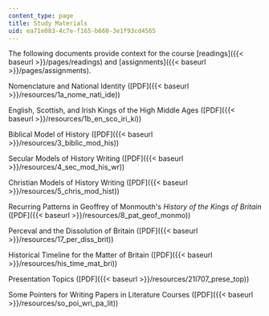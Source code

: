 ```yaml
---
content_type: page
title: Study Materials
uid: ea71e083-4c7e-f165-b660-3e1f93cd4565
---
```


The following documents provide context for the course [readings]({{< baseurl >}}/pages/readings) and [assignments]({{< baseurl >}}/pages/assignments).

Nomenclature and National Identity ([PDF]({{< baseurl >}}/resources/1a_nome_nati_ide))

English, Scottish, and Irish Kings of the High Middle Ages ([PDF]({{< baseurl >}}/resources/1b_en_sco_iri_ki))

Biblical Model of History ([PDF]({{< baseurl >}}/resources/3_biblic_mod_his))

Secular Models of History Writing ([PDF]({{< baseurl >}}/resources/4_sec_mod_his_wr))

Christian Models of History Writing ([PDF]({{< baseurl >}}/resources/5_chris_mod_hist))

Recurring Patterns in Geoffrey of Monmouth's _History of the Kings of Britain_ ([PDF]({{< baseurl >}}/resources/8_pat_geof_monmo))

Perceval and the Dissolution of Britain ([PDF]({{< baseurl >}}/resources/17_per_diss_brit))

Historical Timeline for the Matter of Britain ([PDF]({{< baseurl >}}/resources/his_time_mat_bri))

Presentation Topics ([PDF]({{< baseurl >}}/resources/21l707_prese_top))

Some Pointers for Writing Papers in Literature Courses ([PDF]({{< baseurl >}}/resources/so_poi_wri_pa_lit))